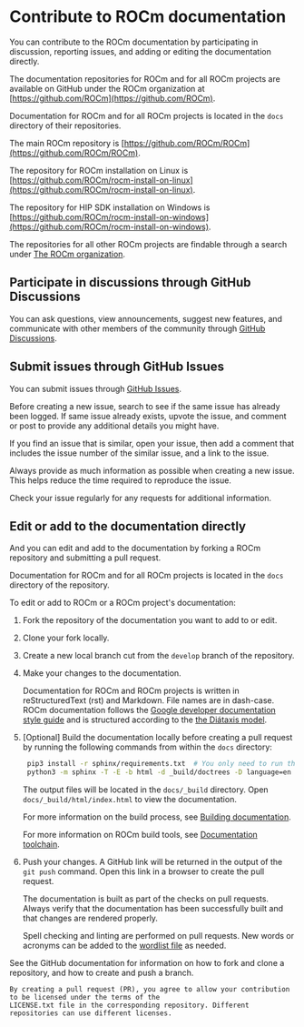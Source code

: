 <head>
  <meta charset="UTF-8">
  <meta name="description" content="Contributing to ROCm">
  <meta name="keywords" content="ROCm, contributing, contribute, maintainer, contributor">
</head>

# Contribute to ROCm documentation

You can contribute to the ROCm documentation by participating in discussion, reporting issues, and adding or editing the documentation directly.

The documentation repositories for ROCm and for all ROCm projects are available on GitHub under the ROCm organization at [https://github.com/ROCm](https://github.com/ROCm).

Documentation for ROCm and for all ROCm projects is located in the `docs` directory of their repositories.

The main ROCm repository is [https://github.com/ROCm/ROCm](https://github.com/ROCm/ROCm).

The repository for ROCm installation on Linux is [https://github.com/ROCm/rocm-install-on-linux](https://github.com/ROCm/rocm-install-on-linux).

The repository for HIP SDK installation on Windows is [https://github.com/ROCm/rocm-install-on-windows](https://github.com/ROCm/rocm-install-on-windows).

The repositories for all other ROCm projects are findable through a search under [The ROCm organization](https://github.com/ROCm).

## Participate in discussions through GitHub Discussions

You can ask questions, view announcements, suggest new features, and communicate with other members of the community through [GitHub Discussions](https://github.com/ROCm/ROCm/discussions).

## Submit issues through GitHub Issues

You can submit issues through [GitHub Issues](https://github.com/ROCm/ROCm/issues).

Before creating a new issue, search to see if the same issue has already been logged. If same issue already exists, upvote the issue, and comment or post to provide any additional details you might have.

If you find an issue that is similar, open your issue, then add a comment that includes the issue number of the similar issue, and a link to the issue.

Always provide as much information as possible when creating a new issue. This helps reduce the time required to reproduce the issue.

Check your issue regularly for any requests for additional information.

## Edit or add to the documentation directly

And you can edit and add to the documentation by forking a ROCm repository and submitting a pull request.

Documentation for ROCm and for all ROCm projects is located in the `docs` directory of the repository.

To edit or add to ROCm or a ROCm project's documentation:

1. Fork the repository of the documentation you want to add to or edit.
2. Clone your fork locally.
3. Create a new local branch cut from the `develop` branch of the repository.
4. Make your changes to the documentation.

    Documentation for ROCm and ROCm projects is written in reStructuredText (rst) and Markdown. File names are in dash-case. ROCm documentation follows the [Google developer documentation style guide](https://developers.google.com/style/highlights) and is structured according to the [the Diátaxis model](https://diataxis.fr/how-to-use-diataxis/).
5. [Optional] Build the documentation locally before creating a pull request by running the following commands from within the `docs` directory:

    ```bash
     pip3 install -r sphinx/requirements.txt  # You only need to run this command once
     python3 -m sphinx -T -E -b html -d _build/doctrees -D language=en . _build/html
     ```

    The output files will be located in the `docs/_build` directory. Open `docs/_build/html/index.html` to view the documentation.

    For more information on the build process, see [Building documentation](building.md).

    For more information on ROCm build tools, see [Documentation toolchain](toolchain.md).
6. Push your changes. A GitHub link will be returned in the output of the `git push` command. Open this link in a browser to create the pull request.

    The documentation is built as part of the checks on pull requests. Always verify that the documentation has been successfully built and that changes are rendered properly.

    Spell checking and linting are performed on pull requests. New words or acronyms can be added to the [wordlist file](https://github.com/ROCm/rocm-docs-core/blob/develop/.wordlist.txt) as needed.

See the GitHub documentation for information on how to fork and clone a repository, and how to create and push a branch.

```{important}
By creating a pull request (PR), you agree to allow your contribution to be licensed under the terms of the
LICENSE.txt file in the corresponding repository. Different repositories can use different licenses.
```
